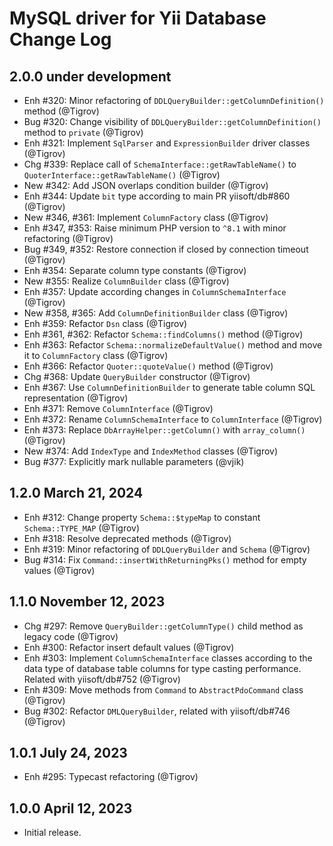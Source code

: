 # MySQL driver for Yii Database Change Log

## 2.0.0 under development

- Enh #320: Minor refactoring of `DDLQueryBuilder::getColumnDefinition()` method (@Tigrov)
- Bug #320: Change visibility of `DDLQueryBuilder::getColumnDefinition()` method to `private` (@Tigrov)
- Enh #321: Implement `SqlParser` and `ExpressionBuilder` driver classes (@Tigrov)
- Chg #339: Replace call of `SchemaInterface::getRawTableName()` to `QuoterInterface::getRawTableName()` (@Tigrov)
- New #342: Add JSON overlaps condition builder (@Tigrov)
- Enh #344: Update `bit` type according to main PR yiisoft/db#860 (@Tigrov)
- New #346, #361: Implement `ColumnFactory` class (@Tigrov)
- Enh #347, #353: Raise minimum PHP version to `^8.1` with minor refactoring (@Tigrov)
- Bug #349, #352: Restore connection if closed by connection timeout (@Tigrov)
- Enh #354: Separate column type constants (@Tigrov)
- New #355: Realize `ColumnBuilder` class (@Tigrov)
- Enh #357: Update according changes in `ColumnSchemaInterface` (@Tigrov)
- New #358, #365: Add `ColumnDefinitionBuilder` class (@Tigrov)
- Enh #359: Refactor `Dsn` class (@Tigrov)
- Enh #361, #362: Refactor `Schema::findColumns()` method (@Tigrov)
- Enh #363: Refactor `Schema::normalizeDefaultValue()` method and move it to `ColumnFactory` class (@Tigrov)
- Enh #366: Refactor `Quoter::quoteValue()` method (@Tigrov)
- Chg #368: Update `QueryBuilder` constructor (@Tigrov)
- Enh #367: Use `ColumnDefinitionBuilder` to generate table column SQL representation (@Tigrov)
- Enh #371: Remove `ColumnInterface` (@Tigrov)
- Enh #372: Rename `ColumnSchemaInterface` to `ColumnInterface` (@Tigrov)
- Enh #373: Replace `DbArrayHelper::getColumn()` with `array_column()` (@Tigrov)
- New #374: Add `IndexType` and `IndexMethod` classes (@Tigrov)
- Bug #377: Explicitly mark nullable parameters (@vjik)

## 1.2.0 March 21, 2024

- Enh #312: Change property `Schema::$typeMap` to constant `Schema::TYPE_MAP` (@Tigrov)
- Enh #318: Resolve deprecated methods (@Tigrov)
- Enh #319: Minor refactoring of `DDLQueryBuilder` and `Schema` (@Tigrov)
- Bug #314: Fix `Command::insertWithReturningPks()` method for empty values (@Tigrov)

## 1.1.0 November 12, 2023

- Chg #297: Remove `QueryBuilder::getColumnType()` child method as legacy code (@Tigrov)
- Enh #300: Refactor insert default values (@Tigrov)
- Enh #303: Implement `ColumnSchemaInterface` classes according to the data type of database table columns
  for type casting performance. Related with yiisoft/db#752 (@Tigrov)
- Enh #309: Move methods from `Command` to `AbstractPdoCommand` class (@Tigrov)
- Bug #302: Refactor `DMLQueryBuilder`, related with yiisoft/db#746 (@Tigrov)

## 1.0.1 July 24, 2023

- Enh #295: Typecast refactoring (@Tigrov)

## 1.0.0 April 12, 2023

- Initial release.
